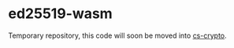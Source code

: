 # ed25519-wasm
Temporary repository, this code will soon be moved into [cs-crypto](https://github.com/very-amused/cs-crypto).
